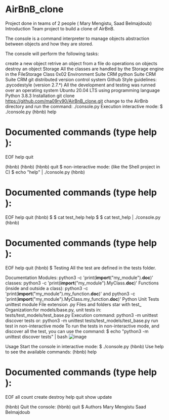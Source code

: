 # AirBnB_clone
Project done in teams of 2 people ( Mary Mengistu, Saad Belmajdoub)
 Introduction
Team project to build a clone of AirBnB.

The console is a command interpreter to manage objects abstraction between objects and how they are stored.

The console will perform the following tasks:

create a new object
retrive an object from a file
do operations on objects
destroy an object
Storage
All the classes are handled by the Storage engine in the FileStorage Class
0x02 Environment
Suite CRM python Suite CRM Suite CRM git distributed version control system Github
Style guidelines:
.pycodestyle (version 2.7.*)
All the development and testing was runned over an operating system Ubuntu 20.04 LTS using programming language Python 3.8.3
 Installation
 git clone https://github.com/ma09ry90/AirBnB_clone.git
 change to the AirBnb directory and run the command:
  ./console.py
  Execution
   interactive mode:
   $ ./console.py
(hbnb) help

Documented commands (type help <topic>):
========================================
EOF  help  quit

(hbnb) 
(hbnb) 
(hbnb) quit
$
non-interactive mode: (like the Shell project in C)
$ echo "help" | ./console.py
(hbnb)

Documented commands (type help <topic>):
========================================
EOF  help  quit
(hbnb) 
$
$ cat test_help
help
$
$ cat test_help | ./console.py
(hbnb)

Documented commands (type help <topic>):
========================================
EOF  help  quit
(hbnb) 
$
Testing
All the test are defined in the tests folder.

Documentation
 Modules:
python3 -c 'print(__import__("my_module").__doc__)'
 classes:
python3 -c 'print(__import__("my_module").MyClass.__doc__)'
 Functions (inside and outside a class):
python3 -c 'print(__import__("my_module").my_function.__doc__)'
 and
python3 -c 'print(__import__("my_module").MyClass.my_function.__doc__)'
Python Unit Tests
unittest module
File extension .py
Files and folders star with test_
Organization:for models/base.py, unit tests in: tests/test_models/test_base.py
Execution command: python3 -m unittest discover tests
or: python3 -m unittest tests/test_models/test_base.py
run test in non-interactive mode
To run the tests in non-interactive mode, and discover all the test, you can use the command:
 $ echo "python3 -m unittest discover tests" | bash
 ![image](https://github.com/ma09ry90/AirBnB_clone/assets/118520635/33f9e636-300c-42f5-a3d1-c9fc68536f9f)

 Usage
 Start the console in interactive mode:
 $ ./console.py
(hbnb)
Use help to see the available commands:
(hbnb) help

Documented commands (type help <topic>):
========================================
EOF  all  count  create  destroy  help  quit  show  update

(hbnb)
Quit the console:
(hbnb) quit
$
Authors
  Mary Mengistu 
  Saad Belmajdoub
